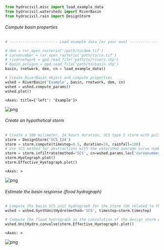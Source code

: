 ```python
from hydrocivil.misc import load_example_data
from hydrocivil.watersheds import RiverBasin
from hydrocivil.rain import DesignStorm
```

###### Compute basin properties


```python
# ---------------------- Load example data (or your own) --------------------- #

# dem = rxr.open_rasterio('/path/to/dem.tif')
# curvenumber = rxr.open_rasterio('path/to/cn.tif')
# rivernetwork = gpd.read_file('path/to/rivers.shp')
# basin_polygon = gpd.read_file('path/to/basin.shp')
basin, rnetwork, dem, cn = load_example_data()

# Create RiverBasin object and compute properties
wshed = RiverBasin('Example', basin, rnetwork, dem, cn)
wshed = wshed.compute_params()
wshed.plot()
```




    <Axes: title={'left': 'Example'}>




    
![png](misc_files/misc_2_1.png)
    


###### Create an hypothetical storm


```python
# Create a 100 milimeter, 24 hours duration, SCS type I storm with pulses every 30 minutes
storm = DesignStorm('SCS_I24')
storm = storm.compute(timestep=0.5, duration=24, rainfall=100)
# Use SCS method for abstractions with the watershed average curve number
storm = storm.infiltrate(method='SCS', cn=wshed.params.loc['curvenumber'].item())
storm.Hyetograph.plot()
storm.Effective_Hyetograph.plot()
```




    <Axes: >




    
![png](misc_files/misc_4_1.png)
    


###### Estimate the basin response (flood hydrograph)


```python
# Compute the basin SCS unit hydrograph for the storm (UH related to the storm timestep)
wshed = wshed.SynthUnitHydro(method='SCS', timestep=storm.timestep)

# Compute the flood hydrograph as the convolution of the design storm with the unit hydrograph
wshed.UnitHydro.convolve(storm.Effective_Hyetograph).plot()
```




    <Axes: >




    
![png](misc_files/misc_6_1.png)
    

